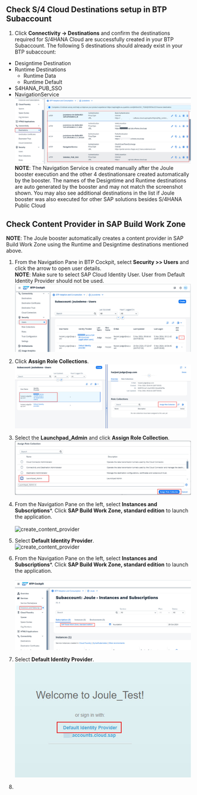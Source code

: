 ## Check S/4 Cloud Destinations setup in BTP Subaccount
1. Click **Connectivity -> Destinations** and confirm the destinations required for S/4HANA Cloud are successfully created in your BTP Subaccount.  The following 5 destinations should already exist in your BTP subaccount:
  * Designtime Destination
  * Runtime Destinations
    * Runtime Data
    * Runtime Default
  * S4HANA_PUB_SSO
  * NavigationService
  ![postboosters4](2.jpg)  
**NOTE**: The Navigation Service is created manually after the Joule booster execution and the other 4 destinationsare created automatically by the booster.  The names of the Designtime and Runtime destinations are auto generated by the booster and may not match the screenshot shown.  You may also see additional destinations in the list if Joule booster was also executed for other SAP solutions besides S/4HANA Public Cloud

## Check Content Provider in SAP Build Work Zone
**NOTE**: The Joule booster automatically creates a content provider in SAP Build Work Zone using the Runtime and Designtime destinations mentioned above.
1. From the Navigation Pane in BTP Cockpit, select **Security >> Users** and click the arrow to open user details.</br>
**NOTE**: Make sure to select SAP Cloud Identity User.  User from Default Identity Provider should not be used.</br>
![postboosters4](2-1.jpg)

3. Click **Assign Role Collections**.</br> 
![create_content_provider](2-2.jpg)   

4. Select the **Launchpad_Admin** and click **Assign Role Collection**.</br>
![create_content_provider](2-3.jpg) 

5. From the Navigation Pane on the left, select **Instances and Subscriptions***. Click **SAP Build Work Zone, standard edition** to launch the application.</br>  
![create_content_provider](16.jpg) 

6. Select **Default Identity Provider**.</br>
![create_content_provider](17.jpg)


1. From the Navigation Pane on the left, select **Instances and Subscriptions***. Click **SAP Build Work Zone, standard edition** to launch the application.</br>  
![postboosters4](3.jpg) 

2. Select **Default Identity Provider**.</br>
![postboosters4](4.jpg) 

3. 

